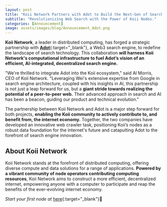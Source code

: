 ```yaml
---
layout: post
title: "Koii Network Partners with Adot to Build the Next-Gen of Search Engines"
subtitle: "Revolutionizing Web Search with the Power of Koii Nodes."
categories: [Announcement]
image: assets/images/blog/Announcement_Adot.png
---
```


**Koii Network**, a leader in distributed computing, has forged a strategic partnership with [**Adot**](https://a.site/){:target="\_blank"}, a Web3 search engine, to redefine the landscape of search technology. This collaboration **will harness Koii Network's computational infrastructure to fuel Adot’s vision of an efficient, AI-integrated, decentralized search engine.**

"We're thrilled to integrate Adot into the Koii ecosystem," said Al Morris, CEO of Koii Network. "Leveraging Wei's extensive expertise from Google in search engine architecture, coupled with his insights in AI, this partnership is not just a leap forward for us, but a **giant stride towards realizing the potential of a peer-to-peer web.** Their advanced approach in search and AI has been a beacon, guiding our product and technical evolution."

The partnership between Koii Network and Adot is a major step forward for both projects, **enabling the Koii community to actively contribute to, and benefit from, the internet economy.** Together, the two companies have developed an innovative web crawler task, positioning Koii’s nodes as a robust data foundation for the internet's future and catapulting Adot to the forefront of search engine innovation.

## About Koii Network

Koii Network stands at the forefront of distributed computing, offering diverse compute and data solutions for a range of applications. **Powered by a vibrant community of node operators contributing computing resources**, Koii Network aims to construct a more efficient, decentralized internet, empowering anyone with a computer to participate and reap the benefits of the ever-evolving internet economy.

*Start your first node at* [here](https://koii.network/node?&utm_campaign=node&utm_medium=koii&utm_source=blog){:target="\_blank"}🌟